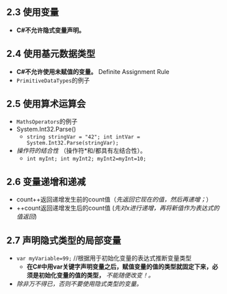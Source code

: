 ##  2.3 使用变量
+ **C#不允许隐式变量声明。**

##  2.4 使用基元数据类型
+ **C#不允许使用未赋值的变量。** Definite Assignment Rule
+ `PrimitiveDataTypes`的例子

##  2.5 使用算术运算会
+ `MathsOperators`的例子
+ System.Int32.Parse()
	+ `string stringVar = "42"; int intVar = System.Int32.Parse(stringVar);`
+ *操作符的结合性* （操作符*和/都具有左结合性）。
	+ `int myInt; int myInt2; myInt2=myInt=10;`

## 2.6 变量递增和递减
+ count++返回递增发生前的count值（*先返回它现在的值，然后再递增；*）
+ ++count返回递增发生后的count值 (*先对x进行递增，再将新值作为表达式的值返回*)

## 2.7 声明隐式类型的局部变量
+ `var myVariable=99;` //根据用于初始化变量的表达式推断变量类型
	+ **在C#中用var关键字声明变量之后，赋值变量的值的类型就固定下来，必须是初始化变量的值的类型，** *不能随便改变！。*
+ *除非万不得已，否则不要使用隐式类型的变量。*